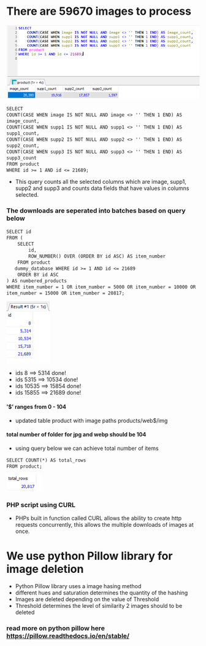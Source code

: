 # There are 59670 images to process

![alt text](query.png)

```
SELECT
COUNT(CASE WHEN image IS NOT NULL AND image <> '' THEN 1 END) AS image_count,
COUNT(CASE WHEN supp1 IS NOT NULL AND supp1 <> '' THEN 1 END) AS supp1_count,
COUNT(CASE WHEN supp2 IS NOT NULL AND supp2 <> '' THEN 1 END) AS supp2_count,
COUNT(CASE WHEN supp3 IS NOT NULL AND supp3 <> '' THEN 1 END) AS supp3_count
FROM product
WHERE id >= 1 AND id <= 21689;
```

- This query counts all the selected columns which are image, supp1, supp2 and supp3 and counts data fields that have values in columns selected.

### The downloads are seperated into batches based on query below

```
SELECT id
FROM (
    SELECT
        id,
        ROW_NUMBER() OVER (ORDER BY id ASC) AS item_number
    FROM product
   dummy_database WHERE id >= 1 AND id <= 21689
    ORDER BY id ASC
) AS numbered_products
WHERE item_number = 1 OR item_number = 5000 OR item_number = 10000 OR item_number = 15000 OR item_number = 20817;

```

![alt text](query2.png)

- ids 8 ==> 5314 done!    
- ids 5315 ==> 10534 done!
- ids 10535 ==> 15854 done!
- ids 15855 ==> 21689 done!

#### '$' ranges from 0 - 104

- updated table product with image paths products/web$/img

#### total number of folder for jpg and webp should be 104

- using query below we can achieve total number of items
```
SELECT COUNT(*) AS total_rows
FROM product;
```
![alt text](query3.png)

### PHP script using CURL

- PHPs built in function called CURL allows the ability to create http requests concurrently, this allows the multiple downloads of images at once.


# We use python Pillow library for image deletion

- Python Pillow library uses a image hasing method
- different hues and saturation determines the quantity of the hashing
- Images are deleted depending on the value of Threshold
- Threshold determines the level of similarity 2 images should to be deleted

### read more on python pillow here https://pillow.readthedocs.io/en/stable/
